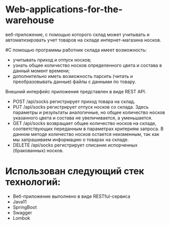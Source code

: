 # Web-applications-for-the-warehouse
веб-приложение, с помощью которого склад может учитывать и автоматизировать учет товаров на складе интернет-магазина носков. 

#С помощью программы работник склада имеет возможность:

- учитывать приход и отпуск носков;
- узнать общее количество носков определенного цвета и состава в данный момент времени;
- дополнительно иметь возможность парсить (читать и преобразовывать данные) файлы с данными по товару.

Внешний интерфейс приложения представлен в виде REST API.

- POST /api/socks регистрирует приход товара на склад.
- PUT /api/socks регистрирует отпуск носков со склада. Здесь параметры и результаты аналогичные, но общее количество носков указанного цвета и состава не увеличивается, а уменьшается.
- GET /api/socks возвращает общее количество носков на складе, соответствующих переданным в параметрах критериям запроса. В данном методе количество носков остается неизменным, так как мы запрашиваем информацию о товарах на складе.
- DELETE /api/socks регистрирует списание испорченных (бракованных) носков.

 # Использован следующий стек технологий:
 - Веб-приложение выполнено в виде RESTful-сервиса
 - Java11
 - SpringBoot
 - Swagger
 - Lombok

